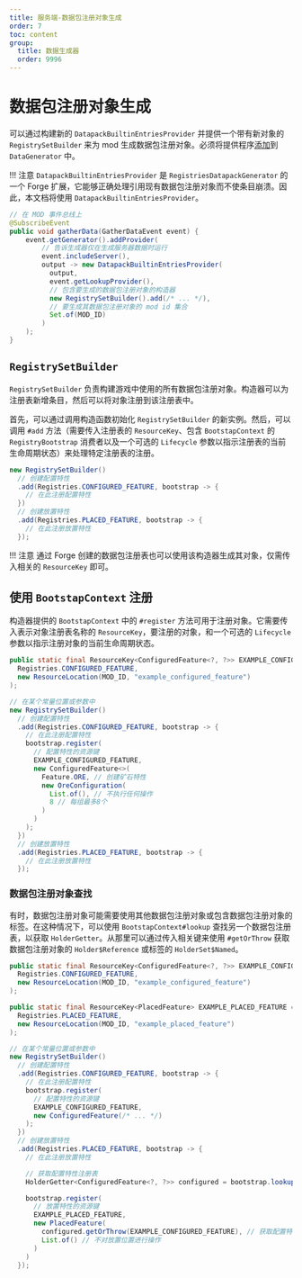 ```yaml
---
title: 服务端-数据包注册对象生成
order: 7
toc: content
group:
  title: 数据生成器
  order: 9996
---
```

数据包注册对象生成
==================================

可以通过构建新的 `DatapackBuiltinEntriesProvider` 并提供一个带有新对象的 `RegistrySetBuilder` 来为 mod 生成数据包注册对象。必须将提供程序[添加][datagen]到 `DataGenerator` 中。

!!! 注意
    `DatapackBuiltinEntriesProvider` 是 `RegistriesDatapackGenerator` 的一个 Forge 扩展，它能够正确处理引用现有数据包注册对象而不使条目崩溃。因此，本文档将使用 `DatapackBuiltinEntriesProvider`。

```java
// 在 MOD 事件总线上
@SubscribeEvent
public void gatherData(GatherDataEvent event) {
    event.getGenerator().addProvider(
        // 告诉生成器仅在生成服务器数据时运行
        event.includeServer(),
        output -> new DatapackBuiltinEntriesProvider(
          output,
          event.getLookupProvider(),
          // 包含要生成的数据包注册对象的构造器
          new RegistrySetBuilder().add(/* ... */),
          // 要生成其数据包注册对象的 mod id 集合
          Set.of(MOD_ID)
        )
    );
}
```

`RegistrySetBuilder`
--------------------

`RegistrySetBuilder` 负责构建游戏中使用的所有数据包注册对象。构造器可以为注册表新增条目，然后可以将对象注册到该注册表中。

首先，可以通过调用构造函数初始化 `RegistrySetBuilder` 的新实例。然后，可以调用 `#add` 方法（需要传入注册表的 `ResourceKey`、包含 `BootstapContext` 的 `RegistryBootstrap` 消费者以及一个可选的 `Lifecycle` 参数以指示注册表的当前生命周期状态）来处理特定注册表的注册。

```java
new RegistrySetBuilder()
  // 创建配置特性
  .add(Registries.CONFIGURED_FEATURE, bootstrap -> {
    // 在此注册配置特性
  })
  // 创建放置特性
  .add(Registries.PLACED_FEATURE, bootstrap -> {
    // 在此注册放置特性
  });
```

!!! 注意
    通过 Forge 创建的数据包注册表也可以使用该构造器生成其对象，仅需传入相关的 `ResourceKey` 即可。

使用 `BootstapContext` 注册
----------------------------------

构造器提供的 `BootstapContext` 中的 `#register` 方法可用于注册对象。它需要传入表示对象注册表名称的 `ResourceKey`，要注册的对象，和一个可选的 `Lifecycle` 参数以指示注册对象的当前生命周期状态。

```java
public static final ResourceKey<ConfiguredFeature<?, ?>> EXAMPLE_CONFIGURED_FEATURE = ResourceKey.create(
  Registries.CONFIGURED_FEATURE,
  new ResourceLocation(MOD_ID, "example_configured_feature")
);

// 在某个常量位置或参数中
new RegistrySetBuilder()
  // 创建配置特性
  .add(Registries.CONFIGURED_FEATURE, bootstrap -> {
    // 在此注册配置特性
    bootstrap.register(
      // 配置特性的资源键
      EXAMPLE_CONFIGURED_FEATURE,
      new ConfiguredFeature<>(
        Feature.ORE, // 创建矿石特性
        new OreConfiguration(
          List.of(), // 不执行任何操作
          8 // 每组最多8个
        )
      )
    );
  })
  // 创建放置特性
  .add(Registries.PLACED_FEATURE, bootstrap -> {
    // 在此注册放置特性
  });
```

### 数据包注册对象查找

有时，数据包注册对象可能需要使用其他数据包注册对象或包含数据包注册对象的标签。在这种情况下，可以使用 `BootstapContext#lookup` 查找另一个数据包注册表，以获取 `HolderGetter`。从那里可以通过传入相关键来使用 `#getOrThrow` 获取数据包注册对象的 `Holder$Reference` 或标签的 `HolderSet$Named`。

```java
public static final ResourceKey<ConfiguredFeature<?, ?>> EXAMPLE_CONFIGURED_FEATURE = ResourceKey.create(
  Registries.CONFIGURED_FEATURE,
  new ResourceLocation(MOD_ID, "example_configured_feature")
);

public static final ResourceKey<PlacedFeature> EXAMPLE_PLACED_FEATURE = ResourceKey.create(
  Registries.PLACED_FEATURE,
  new ResourceLocation(MOD_ID, "example_placed_feature")
);

// 在某个常量位置或参数中
new RegistrySetBuilder()
  // 创建配置特性
  .add(Registries.CONFIGURED_FEATURE, bootstrap -> {
    // 在此注册配置特性
    bootstrap.register(
      // 配置特性的资源键
      EXAMPLE_CONFIGURED_FEATURE,
      new ConfiguredFeature(/* ... */)
    );
  })
  // 创建放置特性
  .add(Registries.PLACED_FEATURE, bootstrap -> {
    // 在此注册放置特性

    // 获取配置特性注册表
    HolderGetter<ConfiguredFeature<?, ?>> configured = bootstrap.lookup(Registries.CONFIGURED_FEATURE);

    bootstrap.register(
      // 放置特性的资源键
      EXAMPLE_PLACED_FEATURE,
      new PlacedFeature(
        configured.getOrThrow(EXAMPLE_CONFIGURED_FEATURE), // 获取配置特性
        List.of() // 不对放置位置进行操作
      )
    )
  });
```

[datagen]: ../index.md#data-providers